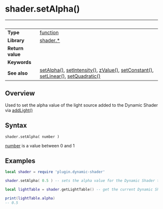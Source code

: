 # shader.setAlpha()

|                      | &nbsp; 
| -------------------- | ---------------------------------------------------------------
| __Type__             | [function](http://docs.coronalabs.com/api/type/Function.html)
| __Library__          | [shader.*](README.md)
| __Return value__     | 
| __Keywords__         | 
| __See also__         | [setAlpha()](setAlpha.markdown),  [setIntensity()](setIntensity.markdown),  [zValue()](zValue.markdown), [setConstant()](setConstant.markdown),  [setLinear()](setLinear.markdown),  [setQuadratic()](setQuadratic.markdown)


## Overview

Used to set the alpha value of the light source added to the Dynamic Shader via [addLight()](addLight.markdown)


## Syntax

	shader.setAlpha( number )

[number](https://docs.coronalabs.com/api/type/Number.html) is a value between 0 and 1

## Examples

``````lua
local shader = require 'plugin.dynamic-shader'

shader.setAlpha( 0.5 ) -- sets the alpha value for the Dynamic Shader to 50%

local lightTable = shader.getLightTable() -- get the current Dynamic Shader values

print(lightTable.alpha)
-- 0.5


``````
